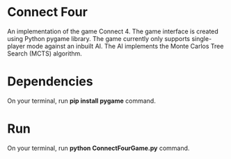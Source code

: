 # Connect Four
An implementation of the game Connect 4. The game interface is created using Python pygame library. The game currently only supports single-player mode against an inbuilt AI. The AI implements the Monte Carlos Tree Search (MCTS) algorithm.

# Dependencies
On your terminal, run **pip install pygame** command.

# Run
On your terminal, run **python ConnectFourGame.py** command.
